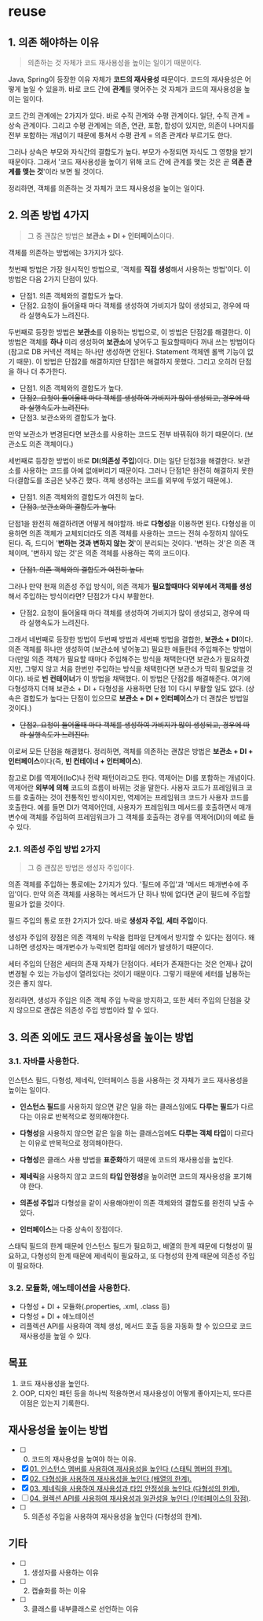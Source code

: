 # reuse
## 1. 의존 해야하는 이유
> 의존하는 것 자체가 코드 재사용성을 높이는 일이기 때문이다.

Java, Spring이 등장한 이유 자체가 **코드의 재사용성** 때문이다. 코드의 재사용성은 어떻게 높일 수 있을까. 바로 코드 간에 **관계**를 맺어주는 것 자체가 코드의 재사용성을 높이는 일이다.  

코드 간의 관계에는 2가지가 있다. 바로 수직 관계와 수평 관계이다. 일단, 수직 관계 = 상속 관계이다. 그리고 수평 관계에는 의존, 연관, 포함, 합성이 있지만, 의존이 나머지를 전부 포함하는 개념이기 때문에 퉁쳐서 수평 관계 = 의존 관계라 부르기도 한다.  

그러나 상속은 부모와 자식간의 결합도가 높다. 부모가 수정되면 자식도 그 영향을 받기 때문이다. 그래서 '코드 재사용성을 높이기 위해 코드 간에 관계를 맺는 것은 곧 **의존 관계를 맺는 것**'이라 보면 될 것이다.  

정리하면, 객체를 의존하는 것 자체가 코드 재사용성을 높이는 일이다.

## 2. 의존 방법 4가지
> 그 중 괜찮은 방법은 **보관소 + DI + 인터페이스**이다.

객체를 의존하는 방법에는 3가지가 있다.  

첫번째 방법은 가장 원시적인 방법으로, '객체를 **직접 생성**해서 사용하는 방법'이다. 이 방법은 다음 2가지 단점이 있다.  

- 단점1. 의존 객체와의 결합도가 높다.
- 단점2. 요청이 들어올때 마다 객체를 생성하여 가비지가 많이 생성되고, 경우에 따라 실행속도가 느려진다.  

두번째로 등장한 방법은 **보관소**를 이용하는 방법으로, 이 방법은 단점2를 해결한다. 이 방법은 객체를 **하나** 미리 생성하여 **보관소**에 넣어두고 필요할때마다 꺼내 쓰는 방법이다(참고로 DB 커넥션 객체는 하나만 생성하면 안된다. Statement 객체엔 롤백 기능이 없기 때문). 이 방법은 단점2를 해결하지만 단점1은 해결하지 못했다. 그리고 오히려 단점을 하나 더 추가한다.  

- 단점1. 의존 객체와의 결합도가 높다.
- ~~단점2. 요청이 들어올때 마다 객체를 생성하여 가비지가 많이 생성되고, 경우에 따라 실행속도가 느려진다.~~  
- 단점3. 보관소와의 결합도가 높다.

만약 보관소가 변경된다면 보관소를 사용하는 코드도 전부 바꿔줘야 하기 때문이다. (보관소도 의존 객체이다.)   

세번째로 등장한 방법이 바로 **DI**(**의존성 주입**)이다. DI는 일단 단점3을 해결한다. 보관소를 사용하는 코드를 아예 없애버리기 때문이다. 그러나 단점1은 완전히 해결하지 못한다(결합도를 조금은 낮추긴 했다. 객체 생성하는 코드를 외부에 두었기 때문에.).  

- 단점1. 의존 객체와의 결합도가 여전히 높다.
- ~~단점3. 보관소와의 결합도가 높다.~~

단점1을 완전히 해결하려면 어떻게 해야할까. 바로 **다형성**을 이용하면 된다. 다형성을 이용하면 의존 객체가 교체되더라도 의존 객체를 사용하는 코드는 전혀 수정하지 않아도 된다. 즉, 드디어 '**변하는 것과 변하지 않는 것**'이 분리되는 것이다. '변하는 것'은 의존 객체이며, '변하지 않는 것'은 의존 객체를 사용하는 쪽의 코드이다.  

- ~~단점1. 의존 객체와의 결합도가 여전히 높다.~~  

그러나 만약 현재 의존성 주입 방식이, 의존 객체가 **필요할때마다 외부에서 객체를 생성**해서 주입하는 방식이라면? 단점2가 다시 부활한다.  

- 단점2. 요청이 들어올때 마다 객체를 생성하여 가비지가 많이 생성되고, 경우에 따라 실행속도가 느려진다.

그래서 네번째로 등장한 방법이 두번째 방법과 세번째 방법을 결합한, **보관소 + DI**이다. 의존 객체를 하나만 생성하여 (보관소에 넣어놓고) 필요한 애들한테 주입해주는 방법이다(만일 의존 객체가 필요할 때마다 주입해주는 방식을 채택한다면 보관소가 필요하겠지만, 그렇지 않고 처음 한번만 주입하는 방식을 채택한다면 보관소가 딱히 필요없을 것이다). 바로 **빈 컨테이너**가 이 방법을 채택했다. 이 방법은 단점2를 해결해준다. 여기에 다형성까지 더해 보관소 + DI + 다형성을 사용하면 단점 1이 다시 부활할 일도 없다. (상속은 결합도가 높다는 단점이 있으므로 **보관소 + DI + 인터페이스**가 더 괜찮은 방법일 것이다.)  

- ~~단점2. 요청이 들어올때 마다 객체를 생성하여 가비지가 많이 생성되고, 경우에 따라 실행속도가 느려진다.~~

이로써 모든 단점을 해결했다. 정리하면, 객체를 의존하는 괜찮은 방법은 **보관소 + DI + 인터페이스**이다(즉, **빈 컨테이너 + 인터페이스**).  

참고로 DI를 역제어(IoC)나 전략 패턴이라고도 한다. 역제어는 DI를 포함하는 개념이다. 역제어란 **외부에 의해** 코드의 흐름이 바뀌는 것을 말한다. 사용자 코드가 프레임워크 코드를 호출하는 것이 전통적인 방식이지만, 역제어는 프레임워크 코드가 사용자 코드를 호출한다. 예를 들면 DI가 역제어인데, 사용자가 프레임워크 메서드를 호출하면서 매개변수에 객체를 주입하여 프레임워크가 그 객체를 호출하는 경우를 역제어(DI)의 예로 들 수 있다.  

### 2.1. 의존성 주입 방법 2가지
> 그 중 괜찮은 방법은 생성자 주입이다.

의존 객체를 주입하는 통로에는 2가지가 있다. '필드에 주입'과 '메서드 매개변수에 주입'이다. 만약 의존 객체를 사용하는 메서드가 단 하나 밖에 없다면 굳이 필드에 주입할 필요가 없을 것이다.  

필드 주입의 통로 또한 2가지가 있다. 바로 **생성자 주입**, **세터 주입**이다.  
 
생성자 주입의 장점은 의존 객체의 누락을 컴파일 단계에서 방지할 수 있다는 점이다. 왜냐하면 생성자는 매개변수가 누락되면 컴파일 에러가 발생하기 때문이다.  

세터 주입의 단점은 세터의 존재 자체가 단점이다. 세터가 존재한다는 것은 언제나 값이 변경될 수 있는 가능성이 열려있다는 것이기 때문이다. 그렇기 때문에 세터를 남용하는 것은 좋지 않다.  

정리하면, 생성자 주입은 의존 객체 주입 누락을 방지하고, 또한 세터 주입의 단점을 갖지 않으므로 괜찮은 의존성 주입 방법이라 할 수 있다.

## 3. 의존 외에도 코드 재사용성을 높이는 방법
### 3.1. 자바를 사용한다.
인스턴스 필드, 다형성, 제네릭, 인터페이스 등을 사용하는 것 자체가 코드 재사용성을 높이는 일이다.  

- **인스턴스 필드**를 사용하지 않으면 같은 일을 하는 클래스임에도 **다루는 필드**가 다르다는 이유로 반복적으로 정의해야한다.

- **다형성**을 사용하지 않으면 같은 일을 하는 클래스임에도 **다루는 객체 타입**이 다르다는 이유로 반복적으로 정의해야한다.

- **다형성**은 클래스 사용 방법을 **표준화**하기 때문에 코드의 재사용성을 높인다.

- **제네릭**을 사용하지 않고 코드의 **타입 안정성**을 높이려면 코드의 재사용성을 포기해야 한다.

- **의존성 주입**과 다형성을 같이 사용해야만이 의존 객체와의 결합도를 완전히 낮출 수 있다.  

- **인터페이스**는 다중 상속이 장점이다.


스태틱 필드의 한계 때문에 인스턴스 필드가 필요하고, 배열의 한계 때문에 다형성이 필요하고, 다형성의 한계 때문에 제네릭이 필요하고, 또 다형성의 한계 때문에 의존성 주입이 필요하다.  

### 3.2. 모듈화, 애노테이션을 사용한다.
- 다형성 + DI + 모듈화(.properties, .xml, .class 등)
- 다형성 + DI + 애노테이션
- 리플렉션 API를 사용하여 객체 생성, 메서드 호출 등을 자동화 할 수 있으므로 코드 재사용성을 높일 수 있다.

## 목표
1. 코드 재사용성을 높인다.
2. OOP, 디자인 패턴 등을 하나씩 적용하면서 재사용성이 어떻게 좋아지는지, 또다른 이점은 있는지 기록한다.

## 재사용성을 높이는 방법
- [ ] 00. 코드의 재사용성을 높여야 하는 이유.
- [x] [01. 인스턴스 멤버를 사용하여 재사용성을 높인다 (스태틱 멤버의 한계).](https://github.com/cgkim449/reuse/blob/master/documents/01.%20%EC%9D%B8%EC%8A%A4%ED%84%B4%EC%8A%A4%20%EB%A9%A4%EB%B2%84%EB%A5%BC%20%EC%82%AC%EC%9A%A9%ED%95%98%EC%97%AC%20%EC%9E%AC%EC%82%AC%EC%9A%A9%EC%84%B1%EC%9D%84%20%EB%86%92%EC%9D%B8%EB%8B%A4(%EC%8A%A4%ED%83%9C%ED%8B%B1%20%EB%A9%A4%EB%B2%84%EC%9D%98%20%ED%95%9C%EA%B3%84).md)
- [x] [02. 다형성을 사용하여 재사용성을 높인다 (배열의 한계).](https://github.com/cgkim449/reuse/blob/master/documents/02.%20%EB%8B%A4%ED%98%95%EC%84%B1%EC%9D%84%20%EC%82%AC%EC%9A%A9%ED%95%98%EC%97%AC%20%EC%9E%AC%EC%82%AC%EC%9A%A9%EC%84%B1%EC%9D%84%20%EB%86%92%EC%9D%B8%EB%8B%A4(%EB%B0%B0%EC%97%B4%EC%9D%98%20%ED%95%9C%EA%B3%84).md)
- [x] [03. 제네릭을 사용하여 재사용성과 타입 안정성을 높인다 (다형성의 한계).](https://github.com/cgkim449/reuse/blob/master/documents/03.%20%EC%A0%9C%EB%84%A4%EB%A6%AD%EC%9D%84%20%EC%82%AC%EC%9A%A9%ED%95%98%EC%97%AC%20%EC%9E%AC%EC%82%AC%EC%9A%A9%EC%84%B1%EA%B3%BC%20%ED%83%80%EC%9E%85%20%EC%95%88%EC%A0%95%EC%84%B1%EC%9D%84%20%EB%86%92%EC%9D%B8%EB%8B%A4(%EB%8B%A4%ED%98%95%EC%84%B1%EC%9D%98%20%ED%95%9C%EA%B3%84).md)
- [ ] [04. 컬렉션 API를 사용하여 재사용성과 일관성을 높인다 (인터페이스의 장점)](https://github.com/cgkim449/reuse/blob/master/documents/04.%20%EC%BB%AC%EB%A0%89%EC%85%98%20API%EB%A5%BC%20%EC%82%AC%EC%9A%A9%ED%95%98%EC%97%AC%20%EC%9E%AC%EC%82%AC%EC%9A%A9%EC%84%B1%EA%B3%BC%20%EC%9D%BC%EA%B4%80%EC%84%B1%EC%9D%84%20%EB%86%92%EC%9D%B8%EB%8B%A4(%EC%9D%B8%ED%84%B0%ED%8E%98%EC%9D%B4%EC%8A%A4%EC%9D%98%20%EC%9E%A5%EC%A0%90).md).
- [ ] 05. 의존성 주입을 사용하여 재사용성을 높인다 (다형성의 한계).

## 기타
- [ ] 01. 생성자를 사용하는 이유
- [ ] 02. 캡슐화를 하는 이유
- [ ] 03. 클래스를 내부클래스로 선언하는 이유
